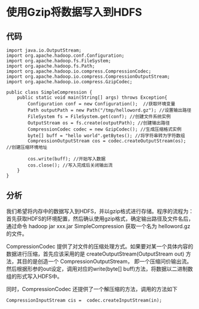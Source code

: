 使用Gzip将数据写入到HDFS
===================

## 代码
```
import java.io.OutputStream;
import org.apache.hadoop.conf.Configuration;
import org.apache.hadoop.fs.FileSystem;
import org.apache.hadoop.fs.Path;
import org.apache.hadoop.io.compress.CompressionCodec;
import org.apache.hadoop.io.compress.CompressionOutputStream;
import org.apache.hadoop.io.compress.GzipCodec;

public class SimpleCompression {
    public static void main(String[] args) throws Exception{
        Configuration conf = new Configuration();  //获取环境变量
        Path outputPath = new Path("/tmp/helloword.gz"); //设置输出路径
        FileSystem fs = FileSystem.get(conf); //创建文件系统实例
        OutputStream os = fs.create(outputPath); //创建输出路径
        CompressionCodec codec = new GzipCodec(); //生成压缩格式实例
        byte[] buff = "hello world".getBytes(); //将字符串转为字符数组
        CompressionOutputStream cos = codec.createOutputStream(os);  //创建压缩环境地址

        cos.write(buff); //开始写入数据
        cos.close(); //写入完成后关闭输出流
    }
}
```

## 分析
我们希望将内存中的数据写入到HDFS，并以gzip格式进行存储。程序的流程为： 首先获取HDFS的环境配置，然后确认使用gzip格式，确定输出路径及文件名后，通过命令 hadoop jar xxx.jar SimpleCompression 获取一个名为 
helloword.gz 的文件。

CompressionCodec 提供了对文件的压缩处理方式。如果要对某一个具体内容的数据进行压缩，首先应该采用的是 createOutputStream(OutputStream out)
方法，其目的是创造一个 CompressionOutputStream， 即一个压缩问价输出流。然后根据形参的out设定，调用对应的write(byte[] buff)方法，将数据以二进制数组的形式写入HDFS中。

同时，CompressionCodec 还提供了一个解压缩的方法，调用的方法如下
```
CompressionInputStream cis =  codec.createInputStream(in); 
```
